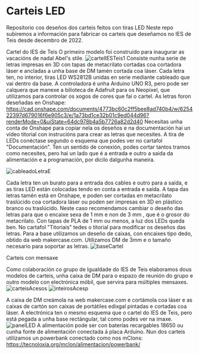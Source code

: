 # Carteis LED 
Repositorio cos deseños dos carteis feitos con tiras LED
Neste repo subiremos a información para fabricar os carteis que deseñamos no IES de Teis desde decembro de 2022.

Cartel do IES de Teis 
O primeiro modelo foi construido para inaugurar as vacacións de nadal Abel's stile.
![cartelIESTeis1](https://github.com/tecnoteis/carteisLED/assets/126872606/90f26060-75cd-4b8d-a0f1-b900b50c9e4c)
Consiste nunha serie de letras impresas en 3D con tapas de metacrilato cortadas coa cortadora láser e ancladas a unha base de DM tamén cortada coa láser. Cada letra ten, no interior, tiras LED WS2812B unidas en serie mediante cableado que vai dentro da base. A controladora é unha Arduino UNO R3, pero pode ser calquera que manexe a bilioteca de Adafruit para os Neopixel, que utilizamos para controlar os xogos de cores que fai o cartel.
As letras foron deseñadas en Onshape: https://cad.onshape.com/documents/4773bc60c2ff5bee8ad740b4/w/625422397d679016f6e905c3/e/1a73bd1ce32b01c9ed044d96?renderMode=0&uiState=64dc978b4a5b7726a82d2d40
Necesitas unha conta de Onshape para copiar nela os deseños e na documentación hai un vídeo titorial con instrucións para crear as letras que necesites.
A tira de LEDs conéctase segundo o esquema que podes ver no cartafol "Documentación". Ten un sentido de conexión, podes cortar tantos tramos como necesites, pero hai un lado que é a entrada e outro a saida da alimentación e a programación, por dicilo dalgunha maneira.

![cableadoLetraE](https://github.com/tecnoteis/carteisLED/assets/126872606/d5cce52f-a4be-45d2-9d9b-ae39d889e4ff)


Cada letra ten un burato para a entrada dos cables e outro para a saída, e as tiras LED están colocadas tendo en conta a entrada e saída.
A tapa das letras tamén está en Onshape, e poden ser cortadas en metacrilato traslúcido coa cortadora láser ou poden ser impresas en 3D en plástico branco ou traslúcido. Neste caso recomendamos cambiar o deseño das letras para que o encaixe sexa de 1 mm e non de 3 mm , que é o grosor do metacrilato. Con tapas de PLA de 1 mm ou menos, a luz dos LEDs queda ben.
No cartafol "Titoriais" tedes o titorial para modificar os deseños das letras.
Para a base utilizamos un deseño de caixas, con encaixes tipo dedo, obtido da web makercase.com. Utilizamos DM de 3mm e o tamaño necesario para soportar as letras.
![baseCartel](https://github.com/tecnoteis/carteisLED/assets/126872606/60c58b1f-a5e9-4fbc-a1c4-29c80dca4c95)

Carteis con mensaxe

Como colaboración co grupo de Igualdade do IES de Teis elaboramos dous modelos de carteis, unha caixa de DM para o espazo de reunión do grupo e outro modelo con electrónica móbil, que servira para múltiples mensaxes.
![carteisAcesos](https://github.com/tecnoteis/carteisLED/assets/126872606/829bf531-d928-40c7-8de9-f0dda3e5335d) ![inteirosAcesp](https://github.com/tecnoteis/carteisLED/assets/126872606/e53344ad-6c52-4df5-b939-6e4d4b0454b5)

A caixa de DM creámola na web makercase.com e cortámola coa láser e as caixas de cartón son caixas de portátiles edixgal pintadas e cortadas coa láser.
A electrónica ten o mesmo esquema que o cartel do IES de Teis, pero está pegada a unha base rectángular, tal como podes ver na imaxe.
![panelLED](https://github.com/tecnoteis/carteisLED/assets/126872606/532e0bc1-bf5f-4c8e-8691-84145f515a18)
A alimentación pode ser con baterías recargables 18650 ou cunha fonte de alimentación conectada á placa Arduino.
Nun dos carteis utilizamos un powerbank conectado como nos mClons: https://tecnoloxia.org/mclon/alimentacion/powerbank/





